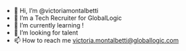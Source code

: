 - 👋 Hi, I’m @victoriamontalbetti
- 👀 I’m a Tech Recruiter for GlobalLogic
- 🌱 I’m currently learning ! 
- 💞️ I’m looking for talent
- 📫 How to reach me victoria.montalbetti@globallogic.com

<!---
victoriamontalbetti/victoriamontalbetti is a ✨ special ✨ repository because its `README.md` (this file) appears on your GitHub profile.
You can click the Preview link to take a look at your changes.
--->
